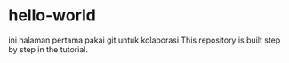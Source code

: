 # hello-world
ini halaman pertama pakai git untuk kolaborasi
This repository is built step by step in the tutorial.
